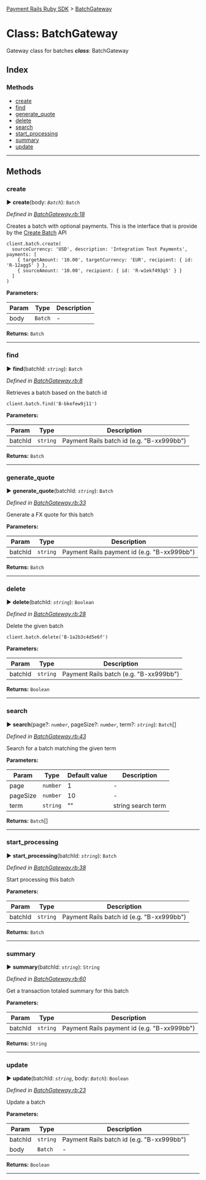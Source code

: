 [Payment Rails Ruby SDK](../README.md) > [BatchGateway](../classes/BatchGateway.md)

# Class: BatchGateway

Gateway class for batches
*__class__*: BatchGateway

## Index

### Methods

* [create](BatchGateway.md#create)
* [find](BatchGateway.md#find)
* [generate_quote](BatchGateway.md#generate_quote)
* [delete](BatchGateway.md#delete)
* [search](BatchGateway.md#search)
* [start_processing](BatchGateway.md#start_processing)
* [summary](BatchGateway.md#summary)
* [update](BatchGateway.md#update)

---

## Methods

<a id="create"></a>

### create

► **create**(body: *`Batch`*): `Batch`

*Defined in [BatchGateway.rb:18](https://github.com/PaymentRails/ruby-sdk/blob/dev/lib/BatchGateway.rb#L18)*

Creates a batch with optional payments. This is the interface that is provide by the [Create Batch](http://docs.paymentrails.com/api/#create-a-batch) API

    client.batch.create(
      sourceCurrency: 'USD', description: 'Integration Test Payments', payments: [
        { targetAmount: '10.00', targetCurrency: 'EUR', recipient: { id: 'R-12agg5' } },
        { sourceAmount: '10.00', recipient: { id: 'R-w1ekf493g5' } }
      ]
    )

**Parameters:**

| Param | Type | Description |
| ------ | ------ | ------ |
| body | `Batch`   |  - |

**Returns:** `Batch`

---

<a id="find"></a>

### find

► **find**(batchId: *`string`*): `Batch`

*Defined in [BatchGateway.rb:8](https://github.com/PaymentRails/ruby-sdk/blob/dev/lib/BatchGateway.rb#L8)*

Retrieves a batch based on the batch id

    client.batch.find('B-bkefew9j11')

**Parameters:**

| Param | Type | Description |
| ------ | ------ | ------ |
| batchId | `string`   |  Payment Rails batch id (e.g. "B-xx999bb") |

**Returns:** `Batch`

---

<a id="generate_quote"></a>

### generate_quote

► **generate_quote**(batchId: *`string`*): `Batch`

*Defined in [BatchGateway.rb:33](https://github.com/PaymentRails/ruby-sdk/blob/dev/lib/BatchGateway.rb#L33)*

Generate a FX quote for this batch

**Parameters:**

| Param | Type | Description |
| ------ | ------ | ------ |
| batchId | `string`   |  Payment Rails payment id (e.g. "B-xx999bb") |

**Returns:** `Batch`

---

<a id="delete"></a>

### delete

► **delete**(batchId: *`string`*): `Boolean`

*Defined in [BatchGateway.rb:28](https://github.com/PaymentRails/ruby-sdk/blob/dev/lib/BatchGateway.rb#L28)*

Delete the given batch

    client.batch.delete('B-1a2b3c4d5e6f')

**Parameters:**

| Param | Type | Description |
| ------ | ------ | ------ |
| batchId | `string`   |  Payment Rails batch (e.g. "B-xx999bb") |

**Returns:** `Boolean`

---

<a id="search"></a>

### search

► **search**(page?: *`number`*, pageSize?: *`number`*, term?: *`string`*): `Batch`[]

*Defined in [BatchGateway.rb:43](https://github.com/PaymentRails/ruby-sdk/blob/dev/lib/BatchGateway.rb#L43)*

Search for a batch matching the given term

**Parameters:**

| Param | Type | Default value | Description |
| ------ | ------ | ------ | ------ |
| page | `number`  | 1 |   - |
| pageSize | `number`  | 10 |   - |
| term | `string`  | &quot;&quot; |   string search term |

**Returns:** `Batch`[]

---

<a id="start_processing"></a>

### start_processing

► **start_processing**(batchId: *`string`*): `Batch`

*Defined in [BatchGateway.rb:38](https://github.com/PaymentRails/ruby-sdk/blob/dev/lib/BatchGateway.rb#L38)*

Start processing this batch

**Parameters:**

| Param | Type | Description |
| ------ | ------ | ------ |
| batchId | `string`   |  Payment Rails batch id (e.g. "B-xx999bb") |

**Returns:** `Batch`

---

<a id="summary"></a>

### summary

► **summary**(batchId: *`string`*): `String`

*Defined in [BatchGateway.rb:60](https://github.com/PaymentRails/ruby-sdk/blob/dev/lib/BatchGateway.rb#L60)*

Get a transaction totaled summary for this batch

**Parameters:**

| Param | Type | Description |
| ------ | ------ | ------ |
| batchId | `string`   |  Payment Rails payment id (e.g. "B-xx999bb") |

**Returns:** `String`

---

<a id="update"></a>

### update

► **update**(batchId: *`string`*, body: *`Batch`*): `Boolean`

*Defined in [BatchGateway.rb:23](https://github.com/PaymentRails/ruby-sdk/blob/dev/lib/BatchGateway.rb#L23)*

Update a batch

**Parameters:**

| Param | Type | Description |
| ------ | ------ | ------ |
| batchId | `string`   |  Payment Rails batch id (e.g. "B-xx999bb") |
| body | `Batch`   |  - |

**Returns:** `Boolean`

---
